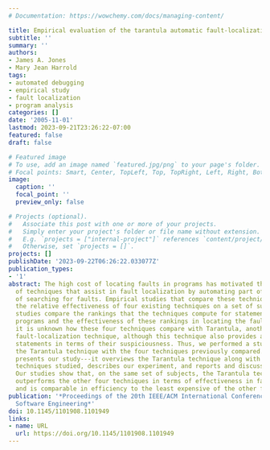 ```yaml
---
# Documentation: https://wowchemy.com/docs/managing-content/

title: Empirical evaluation of the tarantula automatic fault-localization technique
subtitle: ''
summary: ''
authors:
- James A. Jones
- Mary Jean Harrold
tags:
- automated debugging
- empirical study
- fault localization
- program analysis
categories: []
date: '2005-11-01'
lastmod: 2023-09-21T23:26:22-07:00
featured: false
draft: false

# Featured image
# To use, add an image named `featured.jpg/png` to your page's folder.
# Focal points: Smart, Center, TopLeft, Top, TopRight, Left, Right, BottomLeft, Bottom, BottomRight.
image:
  caption: ''
  focal_point: ''
  preview_only: false

# Projects (optional).
#   Associate this post with one or more of your projects.
#   Simply enter your project's folder or file name without extension.
#   E.g. `projects = ["internal-project"]` references `content/project/deep-learning/index.md`.
#   Otherwise, set `projects = []`.
projects: []
publishDate: '2023-09-22T06:26:22.033077Z'
publication_types:
- '1'
abstract: The high cost of locating faults in programs has motivated the development
  of techniques that assist in fault localization by automating part of the process
  of searching for faults. Empirical studies that compare these techniques have reported
  the relative effectiveness of four existing techniques on a set of subjects. These
  studies compare the rankings that the techniques compute for statements in the subject
  programs and the effectiveness of these rankings in locating the faults. However,
  it is unknown how these four techniques compare with Tarantula, another existing
  fault-localization technique, although this technique also provides a way to rank
  statements in terms of their suspiciousness. Thus, we performed a study to compare
  the Tarantula technique with the four techniques previously compared. This paper
  presents our study---it overviews the Tarantula technique along with the four other
  techniques studied, describes our experiment, and reports and discusses the results.
  Our studies show that, on the same set of subjects, the Tarantula technique consistently
  outperforms the other four techniques in terms of effectiveness in fault localization,
  and is comparable in efficiency to the least expensive of the other four techniques.
publication: '*Proceedings of the 20th IEEE/ACM International Conference on Automated
  Software Engineering*'
doi: 10.1145/1101908.1101949
links:
- name: URL
  url: https://doi.org/10.1145/1101908.1101949
---
```

